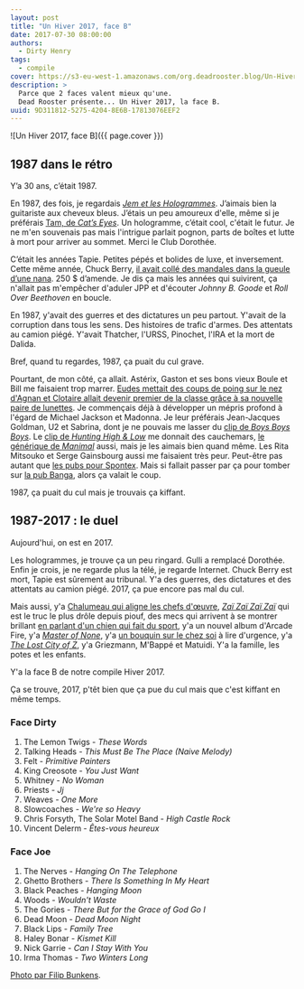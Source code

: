 ```yaml
---
layout: post
title: "Un Hiver 2017, face B"
date: 2017-07-30 08:00:00
authors:
  - Dirty Henry
tags:
  - compile
cover: https://s3-eu-west-1.amazonaws.com/org.deadrooster.blog/Un-Hiver-2017-face-B.png
description: >
  Parce que 2 faces valent mieux qu'une.
  Dead Rooster présente... Un Hiver 2017, la face B.
uuid: 9D311812-5275-4204-8E6B-17813076EEF2
---
```


![Un Hiver 2017, face B]({{ page.cover }})

## 1987 dans le rétro

Y’a 30 ans, c’était 1987.

En 1987, des fois, je regardais [_Jem et les Hologrammes_][jem]. J’aimais bien la guitariste aux cheveux bleus. J’étais un peu amoureux d'elle, même si je préférais [Tam, de _Cat’s Eyes_][tam]. Un hologramme, c’était cool, c'était le futur. Je ne m'en souvenais pas mais l'intrigue parlait pognon, parts de boîtes et lutte à mort pour arriver au sommet. Merci le Club Dorothée.

C’était les années Tapie. Petites pépés et bolides de luxe, et inversement. Cette même année, Chuck Berry, [il avait collé des mandales dans la gueule d’une nana][chuck]. 250 \$ d’amende. Je dis ça mais les années qui suivirent, ça n'allait pas m'empêcher d'aduler JPP et d'écouter _Johnny B. Goode_ et _Roll Over Beethoven_ en boucle.

En 1987, y'avait des guerres et des dictatures un peu partout. Y'avait de la corruption dans tous les sens. Des histoires de trafic d'armes. Des attentats au camion piégé. Y'avait Thatcher, l'URSS, Pinochet, l'IRA et la mort de Dalida.

Bref, quand tu regardes, 1987, ça puait du cul grave.

Pourtant, de mon côté, ça allait. Astérix, Gaston et ses bons vieux Boule et Bill me faisaient trop marrer. [Eudes mettait des coups de poing sur le nez d'Agnan et Clotaire allait devenir premier de la classe grâce à sa nouvelle paire de lunettes][petit-nicolas]. Je commençais déjà à développer un mépris profond à l'égard de Michael Jackson et Madonna. Je leur préférais Jean-Jacques Goldman, U2 et Sabrina, dont je ne pouvais me lasser du [clip de _Boys Boys Boys_][sabrina]. Le [clip de _Hunting High & Low_][a-ha] me donnait des cauchemars, [le générique de _Manimal_][manimal] aussi, mais je les aimais bien quand même. Les Rita Mitsouko et Serge Gainsbourg aussi me faisaient très peur. Peut-être pas autant que [les pubs pour Spontex][spontex]. Mais si fallait passer par ça pour tomber sur [la pub Banga][banga], alors ça valait le coup.

1987, ça puait du cul mais je trouvais ça kiffant.

## 1987-2017 : le duel

Aujourd'hui, on est en 2017.

Les hologrammes, je trouve ça un peu ringard. Gulli a remplacé Dorothée. Enfin je crois, je ne regarde plus la télé, je regarde Internet. Chuck Berry est mort, Tapie est sûrement au tribunal. Y'a des guerres, des dictatures et des attentats au camion piégé. 2017, ça pue encore pas mal du cul.

Mais aussi, y'a [Chalumeau qui aligne les chefs d'œuvre][vip], [_Zaï Zaï Zaï Zaï_][zai] qui est le truc le plus drôle depuis piouf, des mecs qui arrivent à se montrer brillant [en parlant d'un chien qui fait du sport][airbud], y'a un nouvel album d'Arcade Fire, y'a [_Master of None_][masterofnone], y'a [un bouquin sur le chez soi][chezsoi] à lire d'urgence, y'a [_The Lost City of Z_][lostcityofz], y'a Griezmann, M'Bappé et Matuidi. Y'a la famille, les potes et les enfants.

Y'a la face B de notre compile Hiver 2017.

Ça se trouve, 2017, p'têt bien que ça pue du cul mais que c'est kiffant en même temps.

<div id='hiver-2017-playlist'
     class="dr-playlist"
     dr-spotify-id="5LS3I2HtqhYjSGEDTv94EZ"
     dr-spotify-user="guiguilele">
</div>

### Face Dirty

1. The Lemon Twigs - _These Words_
1. Talking Heads - _This Must Be The Place (Naive Melody)_
1. Felt - _Primitive Painters_
1. King Creosote - _You Just Want_
1. Whitney - _No Woman_
1. Priests - _Jj_
1. Weaves - _One More_
1. Slowcoaches - _We're so Heavy_
1. Chris Forsyth, The Solar Motel Band - _High Castle Rock_
1. Vincent Delerm - _Êtes-vous heureux_

### Face Joe

1. The Nerves - _Hanging On The Telephone_
1. Ghetto Brothers - _There Is Something In My Heart_
1. Black Peaches - _Hanging Moon_
1. Woods - _Wouldn't Waste_
1. The Gories - _There But for the Grace of God Go I_
1. Dead Moon - _Dead Moon Night_
1. Black Lips - _Family Tree_
1. Haley Bonar - _Kismet Kill_
1. Nick Garrie - _Can I Stay With You_
1. Irma Thomas - _Two Winters Long_

[Photo par Filip Bunkens](https://unsplash.com/photos/R5SrmZPoO40).

[jem]: http://www.dailymotion.com/video/x11ek96_jem-et-les-hologrammes-saison-1-episode-02_webcam
[tam]: http://img05.deviantart.net/984c/i/2013/196/3/8/hitomi_cat_s_eye_card_by_k_nasteam-d6dng7i.png
[chuck]: http://www.nytimes.com/2003/02/23/us/sweet-tunes-fast-beats-and-a-hard-edge.html?pagewanted=5
[petit-nicolas]: https://fr.wikipedia.org/wiki/Le_Petit_Nicolas
[sabrina]: https://www.youtube.com/watch?v=e2whTQgYHOs
[a-ha]: https://www.youtube.com/watch?v=mPAzwUhXnzs
[manimal]: https://www.youtube.com/watch?v=GM9VL4Bc_Ds
[spontex]: http://www.ina.fr/video/PUB3784059111
[vip]: http://www.rtl.fr/culture/arts-spectacles/vip-de-laurent-chalumeau-l-un-des-meilleurs-polars-du-moment-7788124645
[zai]: http://next.liberation.fr/livres/2016/02/19/zai-zai-zai-zai-voila-les-poulets_1434588
[airbud]: https://theringer.com/air-bud-movies-20th-anniversary-d22b34c82326
[masterofnone]: https://fr.wikipedia.org/wiki/Master_of_None
[chezsoi]: http://next.liberation.fr/vous/2015/04/14/mona-chollet-pour-une-revolution-domestique_1233018
[lostcityofz]: http://www.allocine.fr/film/fichefilm_gen_cfilm=223754.html
[banga]: http://www.dailymotion.com/video/x9tm8y
